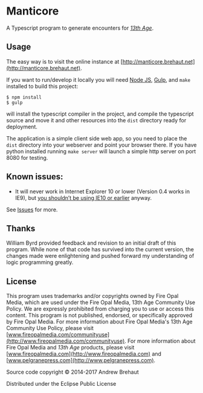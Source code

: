 # Manticore

A Typescript program to generate encounters for [*13th Age*](http://13thage.com/). 

## Usage

The easy way is to visit the online instance at [http://manticore.brehaut.net](http://manticore.brehaut.net).
	
If you want to run/develop it locally you will need [Node JS](https://nodejs.org/), [Gulp](http://gulpjs.com), and `make` installed to build this project:

    $ npm install
    $ gulp

will install the typescript compiler in the project, and compile the typescript source and move it and other resources into the `dist` directory ready for deployment. 

The application is a simple client side web app, so you need to place the `dist` directory into your webserver and point your browser there. If you have python installed running `make server` will launch a simple http server on port 8080 for testing.

##  Known issues:

 * It will never work in Internet Explorer 10 or lower (Version 0.4 works in IE9), but [you shouldn’t be using IE10 or earlier](https://www.microsoft.com/en-us/WindowsForBusiness/End-of-IE-support) anyway.

See [Issues](https://github.com/brehaut/manticore/issues) for more. 

## Thanks

William Byrd provided feedback and revision to an initial draft of this program. While none of that code has survived into the current version, the changes made were enlightening and pushed forward my understanding of logic programming greatly.

## License

This program uses trademarks and/or copyrights owned by Fire Opal Media, which are used under the Fire Opal Media, 13th Age Community Use Policy. We are expressly prohibited from charging you to use or access this content. This program is not published, endorsed, or specifically approved by Fire Opal Media. For more information about Fire Opal Media's 13th Age Community Use Policy, please visit [www.fireopalmedia.com/communityuse](http://www.fireopalmedia.com/communityuse). For more information about Fire Opal Media and *13th Age* products, please visit [www.fireopalmedia.com](http://www.fireopalmedia.com) and [www.pelgranepress.com](http://www.pelgranepress.com).

Source code copyright © 2014-2017 Andrew Brehaut

Distributed under the Eclipse Public License
